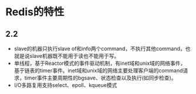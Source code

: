 # Redis的特性

## 2.2

+ slave的机器只执行slave of和info两个command，不执行其他command，也就是说slave机器既不能用于读也不能用于写。
+ 单线程，基于Reactor模式的事件驱动机制，有inet域和unix域的网络事件，基于链表的timer事件。inet域和unix域的网络主要处理客户端的command请求，timer事件主要周期性的bgsave、状态检查以及执行(如同步检查)。
+ I/O多路复用支持select、epoll、kqueue模式